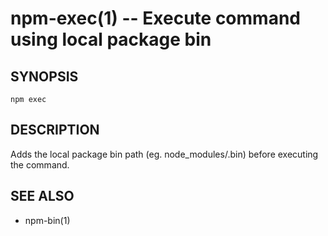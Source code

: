 npm-exec(1) -- Execute command using local package bin
====================================

## SYNOPSIS

    npm exec

## DESCRIPTION

Adds the local package bin path (eg. node_modules/.bin) before executing the
command.

## SEE ALSO

* npm-bin(1)
